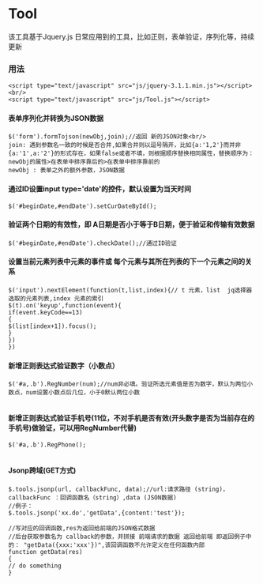 # Tool
该工具基于Jquery.js
日常应用到的工具，比如正则，表单验证，序列化等，持续更新

### 用法
```
<script type="text/javascript" src="js/jquery-3.1.1.min.js"></script><br/>
<script type="text/javascript" src="js/Tool.js"></script>
```

#### 表单序列化并转换为JSON数据
```
$('form').formTojson(newObj,join);//返回 新的JSON对象<br/>
join: 遇到参数名一致的时候是否合并,如果合并则以逗号隔开，比如{a:'1,2'}而并非{a:'1',a:'2'}的形式存在，如果false或者不填，则根据顺序替换相同属性，替换顺序为：newObj的属性>在表单中排序靠后的>在表单中排序靠前的
newObj : 表单之外的额外参数，JSON数据
```
#### 通过ID设置input type='date'的控件，默认设置为当天时间
`$('#beginDate,#endDate').setCurDateById();`

#### 验证两个日期的有效性，即 A日期是否小于等于B日期，便于验证和传输有效数据
`$('#beginDate,#endDate').checkDate();//通过ID验证`

#### 设置当前元素列表中元素的事件或 每个元素与其所在列表的下一个元素之间的关系
```
$('input').nextElement(function(t,list,index){// t 元素，list  jq选择器选取的元素列表,index 元素的索引
$(t).on('keyup',function(event){
if(event.keyCode==13)
{
$(list[index+1]).focus();
}
})
})
```

#### 新增正则表达式验证数字（小数点）
```
$('#a,.b').RegNumber(num);//num非必填。验证所选元素值是否为数字，默认为两位小数点，num设置小数点后几位，小于0默认两位小数


```
#### 新增正则表达式验证手机号(11位，不对手机是否有效(开头数字是否为当前存在的手机号)做验证，可以用RegNumber代替)
```
$('#a,.b').RegPhone();


```


#### Jsonp跨域(GET方式)

```
$.tools.jsonp(url, callbackFunc, data);//url:请求路径 (string)，callbackFunc ：回调函数名（string）,data (JSON数据)
//例子：
$.tools.jsonp('xx.do','getData',{content:'test'});

//写对应的回调函数,res为返回给前端的JSON格式数据
//后台获取参数名为 callback的参数，并拼接 前端请求的数据 返回给前端 即返回例子中的： "getData({xxx:'xxx'})",该回调函数不允许定义在任何函数内部
function getData(res)
{
// do something
}
```
